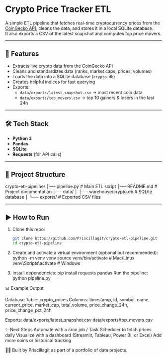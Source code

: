 # Crypto Price Tracker ETL

A simple ETL pipeline that fetches real-time cryptocurrency prices from the [CoinGecko API](https://www.coingecko.com/en/api), cleans the data, and stores it in a local SQLite database.  
It also exports a CSV of the latest snapshot and computes top price movers.

---

## 🚀 Features
- Extracts live crypto data from the CoinGecko API  
- Cleans and standardizes data (ranks, market caps, prices, volumes)  
- Loads the data into a SQLite database (`crypto.db`)  
- Creates helpful indices for fast querying  
- Exports:  
  - `data/exports/latest_snapshot.csv` → most recent coin data  
  - `data/exports/top_movers.csv` → top 10 gainers & losers in the last 24h  

---

## 🛠️ Tech Stack
- **Python 3**
- **Pandas**
- **SQLite**
- **Requests** (for API calls)

---

## 📂 Project Structure
crypto-etl-pipeline/
│── pipeline.py # Main ETL script
│── README.md # Project documentation
│── data/
│ ├── warehouse/crypto.db # SQLite database
│ └── exports/ # Exported CSV files


---

## ▶️ How to Run

1. Clone this repo:
   ```bash
   git clone https://github.com/Priscillagit/crypto-etl-pipeline.git
   cd crypto-etl-pipeline

2. Create and activate a virtual environment (optional but recommended):
python -m venv venv
source venv/bin/activate   # Mac/Linux
venv\Scripts\activate      # Windows


3. Install dependencies:
pip install requests pandas
Run the pipeline:
python pipeline.py

📊 Example Output

Database
Table: crypto_prices
Columns: timestamp, id, symbol, name, current_price, market_cap, total_volume, price_change_24h, price_change_pct_24h

Exports:
data/exports/latest_snapshot.csv
data/exports/top_movers.csv

✨ Next Steps 
Automate with a cron job / Task Scheduler to fetch prices daily
Visualize with a dashboard (Streamlit, Tableau, Power BI, or Excel)
Add more coins or historical tracking

👩‍💻 Built by Priscillagit as part of a portfolio of data projects.